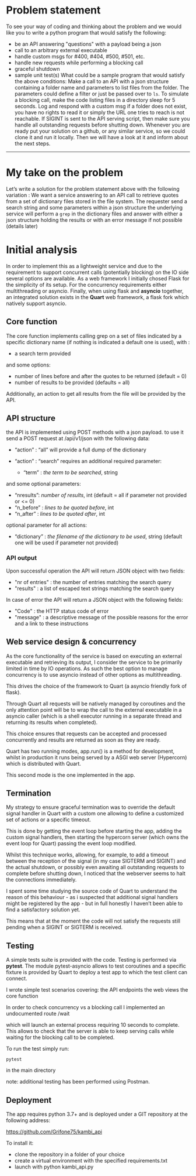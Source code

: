 # Problem statement
To see your way of coding and thinking about the problem and we would like you to write a python program that would satisfy the following: 
- be an API answering "questions" with a payload being a json
- call to an arbitrary external executable
- handle custom msgs for #400, #404, #500, #501, etc.
- handle new requests while performing a blocking call
- graceful shutdown
- sample unit test(s)
 What could be a sample program that would satisfy the above conditions:
 Make a call to an API with a json structure containing a folder name and parameters to list files from the folder. The parameters could define a filter or just be passed over to `ls`. To simulate a blocking call, make the code listing files in a directory sleep for 5 seconds. Log and respond with a custom msg if a folder does not exist, you have no rights to read it or simply the URL one tries to reach is not reachable. If SIGINT is sent to the API serving script, then make sure you handle all outstanding requests before shutting down. 
Whenever you are ready put your solution on a github, or any similar service, so we could clone it and run it locally. Then we will have a look at it and inform about the next steps. 
----

# My take on the problem

Let’s write a solution for the problem statement above with the following variation : 
We want a service answering to an API call to retrieve quotes from a set of dictionary files stored in the file system. 
The requester send a search string and some parameters within a json structure
the underlying service will perform a `grep` in the dictionary files and answer with either a json structure holding the results or with an error message if not possible (details later)

# Initial analysis

In order to implement this as a lightweight service and due to the requirement to support concurrent calls (potentially blocking) on the IO side several options are available. 
As a web framework I initially chosed Flask for the simplicity of its setup.
For the concurrency requirements either multithreading or asyncio.
Finally, when using flask and **asyncio** together, an integrated solution exists in the **Quart** web framework, a flask fork which natively support asyncio.


## Core function

The core function implements calling grep on a set of files indicated by a specific dictionary name (if nothing is indicated a default one is used), with :

* a search term provided 

and some options:

* number of lines before and after the quotes to be returned (default = 0)
* number of results to be provided (defaults = all)
	
Additionally, an action to get all results from the file will be provided by the API.

## API structure

the API is implemented using POST methods with a json payload.
to use it send a POST request at /api/v1/json with the following data:

  * “action” : “all”
  will provide a full dump of the dictionary

  * “action” : “search”
  requires an additional required parameter:
    * “term” : *the term to be searched*, string

  and some optional parameters:

   * “nresults”: *number of results*, int (default = all if parameter not provided or <= 0)
   * “n_before” : *lines to be quoted before*, int
   * “n_after” : *lines to be quoted after*, int

optional parameter for all actions:
  * “dictionary” : *the filename of the dictionary to be used*, string (default one will be used if parameter not provided)

### API output

Upon successful operation the API will return JSON object with two fields: 
  * "nr of entries" : the number of entries matching the search query
  * "results" : a list of escaped text strings matching the search query

In case of error the API will return a JSON object with the following fields: 
  * "Code" : the HTTP status code of error			
  * "message" : a descriptive message of the possible reasons for the error and a link to these instructions


## Web service design & concurrency

As the core functionality of the service is based on executing an external executable and retrieving its output, I consider the service to be primarily limited in time by IO operations. 
As such the best option to manage concurrency is to use asyncio instead of other options as multithreading.

This drives the choice of the framework to Quart (a asyncio friendly fork of flask). 

Through Quart all requests will be natively managed by coroutines and the only attention point will be to wrap the call to the external executable in a asyncio caller (which is a shell executor running in a separate thread and returning its results when completed).

This choice ensures that requests can be accepted and processed concurrently and results are returned as soon as they are ready.

Quart has two running modes, app.run() is a method for development, whilst in production it runs being served by a ASGI web server (Hypercorn) which is distributed with Quart.

This second mode is the one implemented in the app.

## Termination

My strategy to ensure graceful termination was to override the default signal handler in Quart with a custom one allowing to define a customized set of actions or a specific timeout.

This is done by getting the event loop before starting the app, adding the custom signal handlers, then starting the hypercorn server (which owns the event loop for Quart) passing the event loop modified.

Whilst this technique works, allowing, for example, to add a timeout between the reception of the signal (in my case SIGTERM and SIGINT) and the actual shutdown, or possibly even awaiting all outstanding requests to complete before shutting down, I noticed that the webserver seems to halt the connections immediately.

I spent some time studying the source code of Quart to understand the reason of this behaviour - as i suspected that additional signal handlers might be registered by the app -  but in full honestly I haven’t been able to find a satisfactory solution yet.

This means that at the moment the code will not satisfy the requests still pending when a SIGINT or SIGTERM is received. 

## Testing

A simple tests suite is provided with the code.
Testing is performed via **pytest**. 
The module pytest-asyncio allows to test coroutines and a specific fixture is provided by Quart to deploy a test app to which the test client can connect.

I wrote simple test scenarios covering: 
the API endpoints
the web views
the core function

In order to check concurrency vs a blocking call I implemented an undocumented route /wait

which will launch an external process requiring 10 seconds to complete. This allows to check that the server is able to keep serving calls while waiting for the blocking call to be completed.

To run the test simply run: 

`pytest`

in the main directory

note: additional testing has been performed using Postman.

## Deployment

The app requires python 3.7+ and is deployed under a GIT repository at the following address:

https://github.com/Grifone75/kambi_api

To install it: 
  * clone the repository in a folder of your choice 
  * create a virtual environment with the specified requirements.txt 
  * launch with python kambi_api.py

